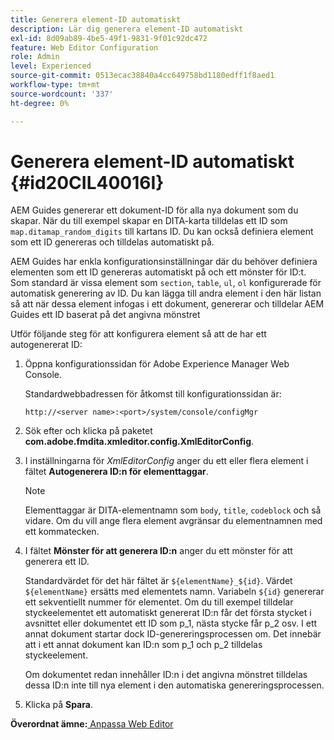 ```yaml
---
title: Generera element-ID automatiskt
description: Lär dig generera element-ID automatiskt
exl-id: 8d09ab89-4be5-49f1-9831-9f01c92dc472
feature: Web Editor Configuration
role: Admin
level: Experienced
source-git-commit: 0513ecac38840a4cc649758bd1180edff1f8aed1
workflow-type: tm+mt
source-wordcount: '337'
ht-degree: 0%

---
```


# Generera element-ID automatiskt {#id20CIL40016I}

AEM Guides genererar ett dokument-ID för alla nya dokument som du skapar. När du till exempel skapar en DITA-karta tilldelas ett ID som `map.ditamap_random_digits` till kartans ID. Du kan också definiera element som ett ID genereras och tilldelas automatiskt på.

AEM Guides har enkla konfigurationsinställningar där du behöver definiera elementen som ett ID genereras automatiskt på och ett mönster för ID:t. Som standard är vissa element som `section`, `table`, `ul`, `ol` konfigurerade för automatisk generering av ID. Du kan lägga till andra element i den här listan så att när dessa element infogas i ett dokument, genererar och tilldelar AEM Guides ett ID baserat på det angivna mönstret

Utför följande steg för att konfigurera element så att de har ett autogenererat ID:

1. Öppna konfigurationssidan för Adobe Experience Manager Web Console.

   Standardwebbadressen för åtkomst till konfigurationssidan är:

   ```http
   http://<server name>:<port>/system/console/configMgr
   ```

1. Sök efter och klicka på paketet **com.adobe.fmdita.xmleditor.config.XmlEditorConfig**.

1. I inställningarna för *XmlEditorConfig* anger du ett eller flera element i fältet **Autogenerera ID:n för elementtaggar**.

   >[!NOTE]
   >
   > Elementtaggar är DITA-elementnamn som `body`, `title`, `codeblock` och så vidare. Om du vill ange flera element avgränsar du elementnamnen med ett kommatecken.

1. I fältet **Mönster för att generera ID:n** anger du ett mönster för att generera ett ID.

   Standardvärdet för det här fältet är `${elementName}_${id}`. Värdet `${elementName}` ersätts med elementets namn. Variabeln `${id}` genererar ett sekventiellt nummer för elementet. Om du till exempel tilldelar styckeelementet ett automatiskt genererat ID:n får det första stycket i avsnittet eller dokumentet ett ID som p\_1, nästa stycke får p\_2 osv. I ett annat dokument startar dock ID-genereringsprocessen om. Det innebär att i ett annat dokument kan ID:n som p\_1 och p\_2 tilldelas styckeelement.

   Om dokumentet redan innehåller ID:n i det angivna mönstret tilldelas dessa ID:n inte till nya element i den automatiska genereringsprocessen.

1. Klicka på **Spara**.


**Överordnat ämne:**[ Anpassa Web Editor](conf-web-editor.md)
